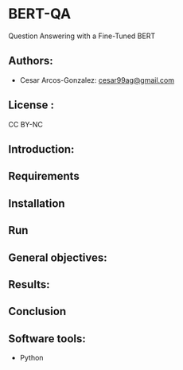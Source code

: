 # BERT-QA
Question Answering with a Fine-Tuned BERT

## Authors: 
- Cesar Arcos-Gonzalez: cesar99ag@gmail.com


## License : 
CC BY-NC

## Introduction: 


## Requirements
    
## Installation

## Run 

## General objectives:

## Results:



## Conclusion

## Software tools:
- Python


